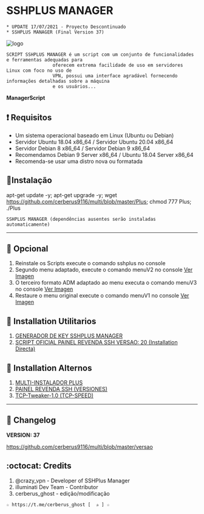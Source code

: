 ﻿# SSHPLUS MANAGER
```
* UPDATE 17/07/2021 - Proyecto Descontinuado
* SSHPLUS MANAGER (Final Version 37)
```
![logo](https://github.com/cerberus9116/multi/blob/master/Imagenes/SSHPLUS_MANAGER.jpg)

```
SCRIPT SSHPLUS MANAGER é um script com um conjunto de funcionalidades e ferramentas adequadas para
                 oferecem extrema facilidade de uso em servidores Linux com foco no uso de
                 VPN, possui uma interface agradável fornecendo informações detalhadas sobre a máquina
                 e os usuários...
```

**ManagerScript**

## :heavy_exclamation_mark: Requisitos

* Um sistema operacional baseado em Linux (Ubuntu ou Debian)
* Servidor Ubuntu 18.04 x86_64 / Servidor Ubuntu 20.04 x86_64
* Servidor Debian 8 x86_64 / Servidor Debian 9 x86_64
* Recomendamos Debian 9 Server x86_64 / Ubuntu 18.04 Server x86_64
* Recomenda-se usar uma distro nova ou formatada

## :book:Instalação
apt-get update -y; apt-get upgrade -y; wget https://github.com/cerberus9116/multi/blob/master/Plus; chmod 777 Plus; ./Plus

```
SSHPLUS MANAGER (dependências ausentes serão instaladas automaticamente)
```
-------------------------------------------------------------------------------

## :book: Opcional

1. Reinstale os Scripts execute o comando sshplus no console
2. Segundo menu adaptado, execute o comando menuV2 no console [Ver Imagen](https://github.com/cerberus9116/multi/blob/master/Imagenes/Update_menuV2.png)
3. O terceiro formato ADM adaptado ao menu executa o comando menuV3 no console [Ver Imagen](https://github.com/cerberus9116/multi/blob/master/Imagenes/Update_menuV3.png)
4. Restaure o menu original execute o comando menuV1 no console [Ver Imagen](https://github.com/cerberus9116/multi/blob/master/Imagenes/SSHPLUS_MANAGER.jpg)

## :book: Installation Utilitarios

1. [GENERADOR DE KEY SSHPLUS MANAGER](https://github.com/cerberus9116/multi/tree/master/Install/Generador)
2. [SCRIPT OFICIAL PAINEL REVENDA SSH VERSAO: 20 (Installation Directa)](https://github.com/cerberus9116/multi/tree/master/Install/Panel_Web/panel_v20)

## :book: Installation Alternos

1. [MULTI-INSTALADOR PLUS](https://github.com/cerberus9116/multi/tree/master/Install/Multi-Instalador)
2. [PAINEL REVENDA SSH (VERSIONES)](https://github.com/cerberus9116/multi/tree/master/Install/Panel_Web)
3. [TCP-Tweaker-1.0 (TCP-SPEED)](https://github.com/cerberus9116/multi/tree/master/Install/TCP-Speed)

-------------------------------------------------------------------------------

## :scroll: Changelog

**VERSION: 37**

https://github.com/cerberus9116/multi/blob/master/versao

## :octocat: Credits

1. @crazy_vpn - Developer of SSHPlus Manager
2. illuminati Dev Team - Contributor 
3. cerberus_ghost - edição/modificação

```
☆ https://t.me/cerberus_ghost [  ✰ ] ☆
```
